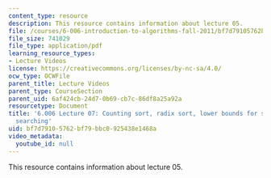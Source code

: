 ```yaml
---
content_type: resource
description: This resource contains information about lecture 05.
file: /courses/6-006-introduction-to-algorithms-fall-2011/bf7d79105762bf79bbc0925438e1468a_MIT6_006F11_lec07.pdf
file_size: 741029
file_type: application/pdf
learning_resource_types:
- Lecture Videos
license: https://creativecommons.org/licenses/by-nc-sa/4.0/
ocw_type: OCWFile
parent_title: Lecture Videos
parent_type: CourseSection
parent_uid: 6af424cb-24d7-0b69-cb7c-86df8a25a92a
resourcetype: Document
title: '6.006 Lecture 07: Counting sort, radix sort, lower bounds for sorting and
  searching'
uid: bf7d7910-5762-bf79-bbc0-925438e1468a
video_metadata:
  youtube_id: null
---
```

This resource contains information about lecture 05.